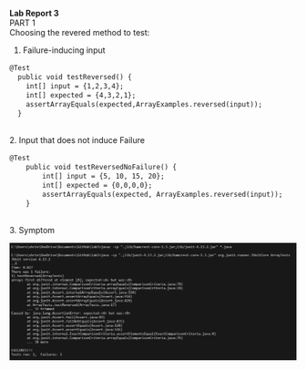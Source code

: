 **Lab Report 3** <br>
PART 1 <br>
Choosing the revered method to test:
<br>

1. Failure-inducing input <br>

~~~
@Test
  public void testReversed() {
    int[] input = {1,2,3,4};
    int[] expected = {4,3,2,1};
    assertArrayEquals(expected,ArrayExamples.reversed(input));
  }
~~~
<br>
2. Input that does not induce Failure <br>

~~~
@Test
    public void testReversedNoFailure() {
        int[] input = {5, 10, 15, 20};
        int[] expected = {0,0,0,0};
        assertArrayEquals(expected, ArrayExamples.reversed(input));
    }
~~~
<br>
3. Symptom <br>

![Image](lab3symptom.png)


<br>



